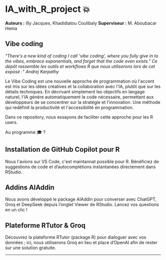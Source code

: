 # IA_with_R_project 💥

**Auteurs :**  Illy Jacques, Khadidiatou Coulibaly
**Superviseur :** M. Aboubacar Hema

## Vibe coding

*"There's a new kind of coding I call 'vibe coding', where you fully give in to the vibes, embrace exponentials, and forget that the code even exists."
Ce dépôt rassemble les outils et workflows R que nous utiliserons lors de cet exposé :"*
*Andrej Karpathy*

Le Vibe Coding est une nouvelle approche de programmation où l'accent est mis sur les idées créatives et la collaboration avec l'IA, plutôt que sur les détails techniques.
En décrivant simplement les objectifs en langage naturel, l'IA génère automatiquement le code nécessaire, permettant aux développeurs de se concentrer sur la stratégie et l'innovation. 
Une méthode qui redéfinit la productivité et l'accessibilité en programmation.

Dans ce repository, nous essayons de faciliter cette approche pour les R users.

Au programme 🎓 ?

## Installation de GitHub Copilot pour R  
   Nous l'avions sur VS Code, c'est maintannat possible pour R. Bénéficiez de suggestions de code et d’autocomplétions instantanées directement dans RStudio.

## Addins AIAddin 
   Nous avons développé le package AIAddin pour converser avec ChatGPT, Groq et DeepSeek depuis l’onglet Viewer de RStudio. 
   Lancez vos questions en un clic !

## Plateforme RTutor & Groq  
   Découvrez la plateforme RTutor (package R) pour dialoguer avec vos données ; ici, nous utiliserons Groq en lieu et place d’OpenAI afin de rester sur une solution gratuite.

---

